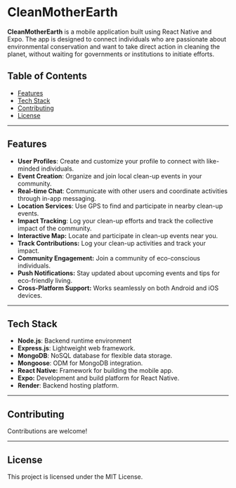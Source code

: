 # CleanMotherEarth

**CleanMotherEarth** is a mobile application built using React Native and Expo. The app is designed to connect individuals who are passionate about environmental conservation and want to take direct action in cleaning the planet, without waiting for governments or institutions to initiate efforts.

## **Table of Contents**

- [Features](#features)
- [Tech Stack](#tech-stack)
- [Contributing](#contributing)
- [License](#license)

---

## **Features**

- **User Profiles**: Create and customize your profile to connect with like-minded individuals.
- **Event Creation**: Organize and join local clean-up events in your community.
- **Real-time Chat**: Communicate with other users and coordinate activities through in-app messaging.
- **Location Services**: Use GPS to find and participate in nearby clean-up events.
- **Impact Tracking**: Log your clean-up efforts and track the collective impact of the community.
- **Interactive Map:** Locate and participate in clean-up events near you.
- **Track Contributions:** Log your clean-up activities and track your impact.
- **Community Engagement:** Join a community of eco-conscious individuals.
- **Push Notifications:** Stay updated about upcoming events and tips for eco-friendly living.
- **Cross-Platform Support:** Works seamlessly on both Android and iOS devices.

---

## **Tech Stack**

- **Node.js**: Backend runtime environment
- **Express.js**: Lightweight web framework.
- **MongoDB**: NoSQL database for flexible data storage.
- **Mongoose**: ODM for MongoDB integration.
- **React Native:** Framework for building the mobile app.
- **Expo:** Development and build platform for React Native.
- **Render**: Backend hosting platform.

---

## **Contributing**

Contributions are welcome!

---

## License

This project is licensed under the MIT License.
